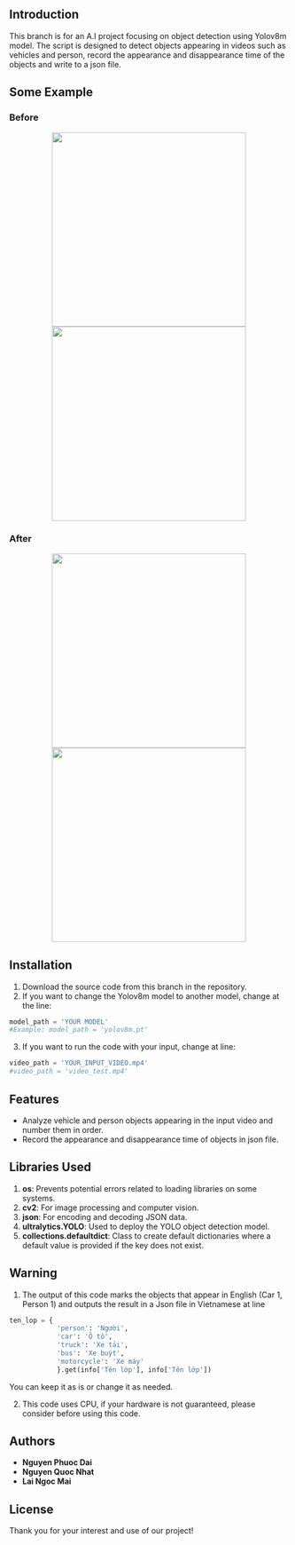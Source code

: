 ## Introduction
This branch is for an A.I project focusing on object detection using Yolov8m model. The script is designed to detect objects appearing in videos such as vehicles and person, record the appearance and disappearance time of the objects and write to a json file.

## Some Example
### Before
<p align="center">
    <img src="https://github.com/vlu-lantran/AI_project/blob/Object_Detection_Group2/Object_Detection/GIF_Example/Example1_Before.gif?raw=true" width=350>
    <img src="https://github.com/vlu-lantran/AI_project/blob/Object_Detection_Group2/Object_Detection/GIF_Example/Example2_Before.gif?raw=true" width=350>
</p>

### After
<p align="center">
    <img src="https://github.com/vlu-lantran/AI_project/blob/Object_Detection_Group2/Object_Detection/GIF_Example/Example1_After.gif?raw=true" width=350>
    <img src="https://github.com/vlu-lantran/AI_project/blob/Object_Detection_Group2/Object_Detection/GIF_Example/Example2_After.gif?raw=true" width=350>
</p>


## Installation
1. Download the source code from this branch in the repository.
2. If you want to change the Yolov8m model to another model, change at the line:

```python
model_path = 'YOUR MODEL'
#Example: model_path = 'yolov8m.pt'    
```
3. If you want to run the code with your input, change at line:

```python
video_path = 'YOUR_INPUT_VIDEO.mp4'
#video_path = 'video_test.mp4'   
```

## Features 
- Analyze vehicle and person objects appearing in the input video and number them in order. 
- Record the appearance and disappearance time of objects in json file.

## Libraries Used
1. **os**: Prevents potential errors related to loading libraries on some systems.
2. **cv2**: For image processing and computer vision.
3. **json**: For encoding and decoding JSON data.
4. **ultralytics.YOLO**: Used to deploy the YOLO object detection model.
5. **collections.defaultdict**: Class to create default dictionaries where a default value is provided if the key does not exist.

## Warning
1. The output of this code marks the objects that appear in English (Car 1, Person 1) and outputs the result in a Json file in Vietnamese at line

```python
ten_lop = {
            'person': 'Người',
            'car': 'Ô tô',
            'truck': 'Xe tải',
            'bus': 'Xe buýt',
            'motorcycle': 'Xe máy'
            }.get(info['Tên lớp'], info['Tên lớp']) 
```

You can keep it as is or change it as needed.

2. This code uses CPU, if your hardware is not guaranteed, please consider before using this code.

## Authors
- **Nguyen Phuoc Dai**
- **Nguyen Quoc Nhat**
- **Lai Ngoc Mai**

## License
Thank you for your interest and use of our project!